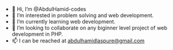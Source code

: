 - 👋 Hi, I’m @AbdulHamid-codes
- 👀 I’m interested in problem solving and web development. 
- 🌱 I’m currently learning web development. 
- 💞️ I’m looking to collaborate on any biginner level project of web development in PHP.
- 📫 I can be reached at abdulhamidlaspure@gmail.com

<!---
AbdulHamid-codes/AbdulHamid-codes is a ✨ special ✨ repository because its `README.md` (this file) appears on your GitHub profile.
You can click the Preview link to take a look at your changes.
--->
